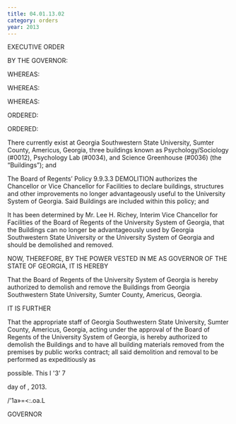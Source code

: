 ```yaml
---
title: 04.01.13.02
category: orders
year: 2013
---
```

 

EXECUTIVE ORDER

BY THE GOVERNOR:

WHEREAS:

WHEREAS:

WHEREAS:

ORDERED:

ORDERED:

There currently exist at Georgia Southwestern State University, Sumter County,
Americus, Georgia, three buildings known as Psychology/Sociology (#0012),
Psychology Lab (#0034), and Science Greenhouse (#0036) (the “Buildings”); and

The Board of Regents’ Policy 9.9.3.3 DEMOLITION authorizes the Chancellor or
Vice Chancellor for Facilities to declare buildings, structures and other
improvements no longer advantageously useful to the University System of
Georgia. Said Buildings are included within this policy; and

It has been determined by Mr. Lee H. Richey, Interim Vice Chancellor for
Facilities of the Board of Regents of the University System of Georgia, that the
Buildings can no longer be advantageously used by Georgia Southwestern State
University or the University System of Georgia and should be demolished and
removed.

NOW, THEREFORE, BY THE POWER VESTED IN ME AS GOVERNOR OF THE
STATE OF GEORGIA, IT IS HEREBY

That the Board of Regents of the University System of Georgia is hereby
authorized to demolish and remove the Buildings from Georgia Southwestern
State University, Sumter County, Americus, Georgia.

IT IS FURTHER

That the appropriate staff of Georgia Southwestern State University, Sumter
County, Americus, Georgia, acting under the approval of the Board of Regents of
the University System of Georgia, is hereby authorized to demolish the Buildings
and to have all building materials removed from the premises by public works
contract; all said demolition and removal to be performed as expeditiously as

possible.
This I '3’ 7

day of , 2013.

/’1a»=<:.oa.L

GOVERNOR

